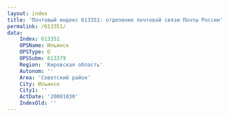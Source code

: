 ```yaml
---
layout: index
title: 'Почтовый индекс 613351: отделение почтовой связи Почты России'
permalink: /613351/
data:
    Index: 613351
    OPSName: Ильинск
    OPSType: О
    OPSSubm: 613379
    Region: 'Кировская область'
    Autonom: ''
    Area: 'Советский район'
    City: Ильинск
    City1: ''
    ActDate: '20001030'
    IndexOld: ''
---
```

